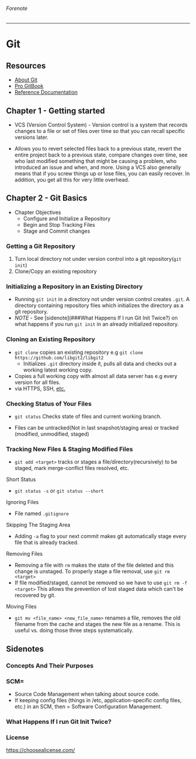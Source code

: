 ###### Forenote 

---

# Git 

## Resources 

* [About Git](https://git-scm.com/about)
* [Pro GitBook](https://git-scm.com/book)
* [Reference Documentation](https://git-scm.com/docs)

## Chapter 1 - Getting started

* VCS (Version Control System) - Version control is a system that records changes to a file or set of files over time so that you can recall specific versions later.

* Allows you to revert selected files back to a previous state, revert the entire project back to a previous state, compare changes over time, see who last modified something that might be causing a problem, who introduced an issue and when, and more. Using a VCS also generally means that if you screw things up or lose files, you can easily recover. In addition, you get all this for very little overhead.

## Chapter 2 - Git Basics 

* Chapter Objectives
  * Configure and Initialize a Repository
  * Begin and Stop Tracking Files
  * Stage and Commit changes 

### Getting a Git Repository

1. Turn local directory not under version control into a git repository(``git init``)
2. Clone/Copy an existing repository

### Initializing a Repository in an Existing Directory

* Running ``git init`` in a directory not under version control creates ``.git``. A directory containing repository files which initializes the directory as a git repository.
*  *NOTE* - See [sidenote](###What Happens If I run Git Init Twice?) on what happens if you run ``git init`` in an already initialized repository.

### Cloning an Existing Repository

* ``git clone`` copies an existing repository e.g ``git clone https://github.com/libgit2/libgit2`` 
  * Initializes `.git` directory inside it, pulls all data and checks out a working latest working copy.
* Copies a full working copy with almost all data server has e.g every version for all files. 
* via HTTPS, SSH, [etc.](https://git-scm.com/book/en/v2/ch00/_getting_git_on_a_server) 

### Checking Status of Your Files

* ``git status`` Checks state of files and current working branch. 

* Files can be untracked(Not in last snapshot/staging area) or tracked (modified, unmodified, staged)

### Tracking New Files & Staging Modified Files

* ``git add <target>`` tracks or stages a file/directory(recursively) to be staged, mark merge-conflict files resolved, etc.

Short Status

* ``git status -s`` or ``git status --short``

Ignoring Files

* File named ``.gitignore`` 

Skipping The Staging Area

* Adding ``-a`` flag to your next commit makes git automatically stage every file that is already tracked.

Removing Files

* Removing a file with ``rm`` makes the state of the file deleted and this change is unstaged. To properly stage a file removal, use ``git rm <target>``
* If file modified/staged, cannot be removed so we have to use ``git rm -f <target>`` This allows the prevention of lost staged data which can't be recovered by git. 

Moving Files

* ``git mv <file_name> <new_file_name>`` renames a file, removes the old filename from the cache and stages the new file as a rename. This is useful vs. doing those three steps systematically. 

## Sidenotes 

### Concepts And Their Purposes

### SCM= 

* Source Code Management when talking about source code. 
* If keeping config files (things in /etc, application-specific config files, etc.) in an SCM, then = Software Configuration Management.

### What Happens If I run Git Init Twice?

### License 

https://choosealicense.com/

